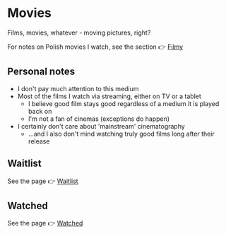 # Movies

Films, movies, whatever - moving pictures, right?

For notes on Polish movies I watch, see the section 👉 [Filmy](../pl/filmy/index.md)

## Personal notes

- I don't pay much attention to this medium
- Most of the films I watch via streaming, either on TV or a tablet
  - I believe good film stays good regardless of a medium it is played back on
  - I'm not a fan of cinemas (exceptions do happen)
- I certainly don't care about 'mainstream' cinematography
  - ...and I also don't mind watching truly good films long after their release

## Waitlist

See the page 👉 [Waitlist](./waitlist.md)

## Watched

See the page 👉 [Watched](./watched.md)
